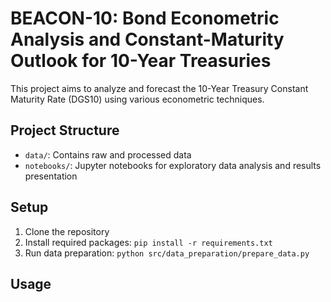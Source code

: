 # BEACON-10: Bond Econometric Analysis and Constant-Maturity Outlook for 10-Year Treasuries

This project aims to analyze and forecast the 10-Year Treasury Constant Maturity Rate (DGS10) using various econometric techniques.

## Project Structure

- `data/`: Contains raw and processed data
- `notebooks/`: Jupyter notebooks for exploratory data analysis and results presentation

## Setup

1. Clone the repository
2. Install required packages: `pip install -r requirements.txt`
3. Run data preparation: `python src/data_preparation/prepare_data.py`

## Usage